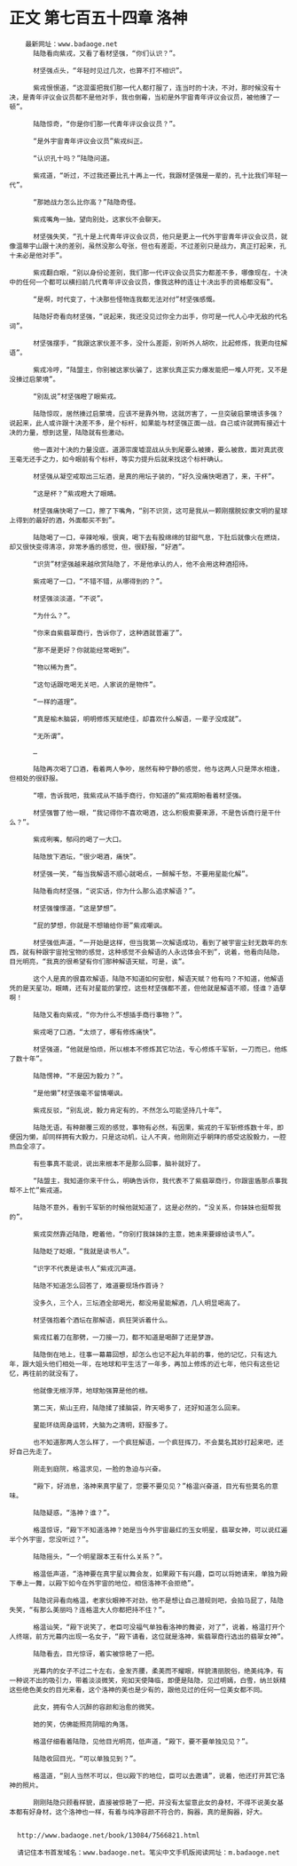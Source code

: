 # 正文 第七百五十四章 洛神
        最新网址：www.badaoge.net
          陆隐看向紫戎，又看了看材坚强，“你们认识？”。
      
          材坚强点头，“年轻时见过几次，也算不打不相识”。
      
          紫戎恨恨道，“这混蛋把我们那一代人都打服了，连当时的十决，不对，那时候没有十决，是青年评议会议员都不是他对手，我也倒霉，当初是外宇宙青年评议会议员，被他揍了一顿”。
      
          陆隐惊奇，“你是你们那一代青年评议会议员？”。
      
          “是外宇宙青年评议会议员”紫戎纠正。
      
          “认识孔十吗？”陆隐问道。
      
          紫戎道，“听过，不过我还要比孔十再上一代，我跟材坚强是一辈的，孔十比我们年轻一代”。
      
          “那她战力怎么比你高？”陆隐奇怪。
      
          紫戎嘴角一抽，望向别处，这家伙不会聊天。
      
          材坚强失笑，“孔十是上代青年评议会议员，他只是更上一代外宇宙青年评议会议员，就像温蒂宇山跟十决的差别，虽然没那么夸张，但也有差距，不过差别只是战力，真正打起来，孔十未必是他对手”。
      
          紫戎翻白眼，“别以身份论差别，我们那一代评议会议员实力都差不多，哪像现在，十决中的任何一个都可以横扫前几代青年评议会议员，像我这种的连让十决出手的资格都没有”。
      
          “是啊，时代变了，十决那些怪物连我都无法对付”材坚强感慨。
      
          陆隐好奇看向材坚强，“说起来，我还没见过你全力出手，你可是一代人心中无敌的代名词”。
      
          材坚强摆手，“我跟这家伙差不多，没什么差距，别听外人胡吹，比起修炼，我更向往解语”。
      
          紫戎冷哼，“陆盟主，你别被这家伙骗了，这家伙真正实力爆发能把一堆人吓死，又不是没揍过启蒙境”。
      
          “别乱说”材坚强瞪了眼紫戎。
      
          陆隐惊叹，居然揍过启蒙境，应该不是靠外物，这就厉害了，一旦突破启蒙境该多强？说起来，此人或许跟十决差不多，是个标杆，如果能与材坚强正面一战，自己或许就拥有接近十决的力量，想到这里，陆隐就有些激动。
      
          他一直对十决的力量没底，道源宗废墟混战从头到尾要么被揍，要么被救，面对真武夜王毫无还手之力，如今眼前有个标杆，等实力提升后就来找这个标杆确认。
      
          材坚强从凝空戒取出三坛酒，是真的用坛子装的，“好久没痛快喝酒了，来，干杯”。
      
          “这是杯？”紫戎瞪大了眼睛。
      
          材坚强痛快喝了一口，擦了下嘴角，“别不识货，这可是我从一颗刚摆脱奴隶文明的星球上得到的最好的酒，外面都买不到”。
      
          陆隐喝了一口，辛辣呛喉，很爽，喝下去有股绵绵的甘甜气息，下肚后就像火在燃烧，却又很快变得清凉，非常矛盾的感觉，但，很舒服，“好酒”。
      
          “识货”材坚强越来越欣赏陆隐了，不是他承认的人，他不会用这种酒招待。
      
          紫戎喝了一口，“不错不错，从哪得到的？”。
      
          材坚强淡淡道，“不说”。
      
          “为什么？”。
      
          “你来自紫翡翠商行，告诉你了，这种酒就普遍了”。
      
          “那不是更好？你就能经常喝到”。
      
          “物以稀为贵”。
      
          “这句话跟吃喝无关吧，人家说的是物件”。
      
          “一样的道理”。
      
          “真是榆木脑袋，明明修炼天赋绝佳，却喜欢什么解语，一辈子没成就”。
      
          “无所谓”。
      
          …
      
          陆隐再次喝了口酒，看着两人争吵，居然有种宁静的感觉，他与这两人只是萍水相逢，但相处的很舒服。
      
          “喂，告诉我吧，我紫戎从不插手商行，你知道的”紫戎期盼看着材坚强。
      
          材坚强瞥了他一眼，“我记得你不喜欢喝酒，这么积极索要来源，不是告诉商行是干什么？”。
      
          紫戎咧嘴，郁闷的喝了一大口。
      
          陆隐放下酒坛，“很少喝酒，痛快”。
      
          材坚强一笑，“每当我解语不顺心就喝点，一醉解千愁，不要用星能化解”。
      
          陆隐看向材坚强，“说实话，你为什么那么追求解语？”。
      
          材坚强憧憬道，“这是梦想”。
      
          “屁的梦想，你就是不想输给你哥”紫戎嘲讽。
      
          材坚强低声道，“一开始是这样，但当我第一次解语成功，看到了被宇宙尘封无数年的东西，就有种跟宇宙抢宝物的感觉，这种感觉不会解语的人永远体会不到”，说着，他看向陆隐，目光明亮，“我真的很希望有你们那种解语天赋，可是，诶”。
      
          这个人是真的很喜欢解语，陆隐不知道如何安慰，解语天赋？他有吗？不知道，他解语凭的是天星功，眼睛，还有对星能的掌控，这些材坚强都不差，但他就是解语不顺，怪谁？造孽啊！
      
          陆隐又看向紫戎，“你为什么不想插手商行事物？”。
      
          紫戎喝了口酒，“太烦了，哪有修炼痛快”。
      
          材坚强道，“他就是怕烦，所以根本不修炼其它功法，专心修炼千军斩，一刀而已，他练了数十年”。
      
          陆隐愣神，“不是因为毅力？”。
      
          “是他懒”材坚强毫不留情嘲讽。
      
          紫戎反驳，“别乱说，毅力肯定有的，不然怎么可能坚持几十年”。
      
          陆隐无语，有种颠覆三观的感觉，事物有必然，有因果，紫戎的千军斩修炼数十年，即便因为懒，却同样拥有大毅力，只是这动机，让人不爽，他刚刚近乎朝拜的感受这股毅力，一腔热血全凉了。
      
          有些事真不能说，说出来根本不是那么回事，脑补就好了。
      
          “陆盟主，我知道你来干什么，明确告诉你，我代表不了紫翡翠商行，你跟宙盾那点事我帮不上忙”紫戎道。
      
          陆隐不意外，看到千军斩的时候他就知道了，这是必然的，“没关系，你妹妹也挺帮我的”。
      
          紫戎突然靠近陆隐，瞪着他，“你别打我妹妹的主意，她未来要嫁给读书人”。
      
          陆隐眨了眨眼，“我就是读书人”。
      
          “识字不代表是读书人”紫戎沉声道。
      
          陆隐不知道怎么回答了，难道要现场作首诗？
      
          没多久，三个人，三坛酒全部喝光，都没用星能解酒，几人明显喝高了。
      
          材坚强抱着个酒坛在那解语，疯狂哭诉着什么。
      
          紫戎扛着刀在那劈，一刀接一刀，都不知道是喝醉了还是梦游。
      
          陆隐倒在地上，往事一幕幕回想，却怎么也记不起九年前的事，他的记忆，只有这九年，跟大姐头他们相处一年，在地球和平生活了一年多，再加上修炼的近七年，他只有这些记忆，再往前的就没有了。
      
          他就像无根浮萍，地球勉强算是他的根。
      
          第二天，紫山王府，陆隐揉了揉脑袋，昨天喝多了，还好知道怎么回来。
      
          星能环绕周身运转，大脑为之清明，舒服多了。
      
          也不知道那两人怎么样了，一个疯狂解语，一个疯狂挥刀，不会莫名其妙打起来吧，还好自己先走了。
      
          刚走到庭院，格温求见，一脸的急迫与兴奋。
      
          “殿下，好消息，洛神来真宇星了，您要不要见见？”格温兴奋道，目光有些莫名的意味。
      
          陆隐疑惑，“洛神？谁？”。
      
          格温惊讶，“殿下不知道洛神？她是当今外宇宙最红的玉女明星，翡翠女神，可以说红遍半个外宇宙，您没听过？”。
      
          陆隐摇头，“一个明星跟本王有什么关系？”。
      
          格温低声道，“洛神要在真宇星以舞会友，如果殿下有兴趣，臣可以将她请来，单独为殿下奉上一舞，以殿下如今在外宇宙的地位，相信洛神不会拒绝”。
      
          陆隐诧异看向格温，老家伙眼神不对劲，他不是想让自己潜规则吧，会拍马屁了，陆隐失笑，“有那么美丽吗？连格温大人你都把持不住？”。
      
          格温讪笑，“殿下说笑了，老臣可没福气单独看洛神的舞姿，对了”，说着，格温打开个人终端，前方光幕内出现一名女子，“殿下请看，这位就是洛神，紫翡翠商行选出的翡翠女神”。
      
          陆隐看去，目光惊讶，着实被惊艳了一把。
      
          光幕内的女子不过二十左右，金发齐腰，柔美而不耀眼，样貌清丽脱俗，绝美纯净，有一种说不出的吸引力，带着淡淡微笑，宛如天使降临，即便是陆隐，见过明嫣，白雪，纳兰妖精这些绝色美女的目光来看，这个洛神的美也是少有的，跟他见过的任何一位美女都不同。
      
          此女，拥有令人沉醉的容颜和治愈的微笑。
      
          她的笑，仿佛能照亮阴暗的角落。
      
          格温仔细看着陆隐，见他目光明亮，低声道，“殿下，要不要单独见见？”。
      
          陆隐收回目光，“可以单独见到？”。
      
          格温道，“别人当然不可以，但以殿下的地位，臣可以去邀请”，说着，他还打开其它洛神的照片。
      
          刚刚陆隐只顾看样貌，直接被惊艳了一把，并没有太留意此女的身材，不得不说美女基本都有好身材，这个洛神也一样，有着与纯净容颜不符合的，胸器，真的是胸器，好大。
      
      
      http://www.badaoge.net/book/13084/7566821.html
      
      请记住本书首发域名：www.badaoge.net。笔尖中文手机版阅读网址：m.badaoge.net